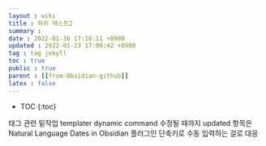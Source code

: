 ```yaml
---
layout : wiki
title : 하위 테스트2
summary :
date : 2022-01-16 17:10:11 +0900
updated : 2022-01-23 17:00:42 +0900
tag : tag jekyll
toc : true
public : true
parent : [[from-Obsidian-github]]
latex : false
---
```


* TOC
{:toc}

태그 관련 밑작업
templater dynamic command 수정될 때까지 updated 항목은 Natural Language Dates in Obsidian 플러그인 단축키로 수동 입력하는 걸로 대응